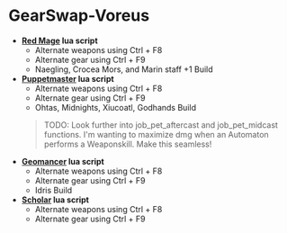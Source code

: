 # GearSwap-Voreus
- **[Red Mage](https://github.com/voliathon/FFXI/blob/main/GearSwap-Voreus/rdm.lua) lua script**
  - Alternate weapons using Ctrl + F8
  - Alternate gear using Ctrl + F9
  - Naegling, Crocea Mors, and Marin staff +1 Build
- **[Puppetmaster](https://github.com/voliathon/FFXI/blob/main/GearSwap-Voreus/pup.lua) lua script**
  - Alternate weapons using Ctrl + F8
  - Alternate gear using Ctrl + F9
  - Ohtas, Midnights, Xiucoatl, Godhands Build
  > TODO: Look further into  job_pet_aftercast and job_pet_midcast functions. I'm wanting to maximize dmg when an Automaton performs a Weaponskill. Make this seamless!
- **[Geomancer](https://github.com/voliathon/FFXI/blob/main/GearSwap-Voreus/geo.lua) lua script**
  - Alternate weapons using Ctrl + F8
  - Alternate gear using Ctrl + F9
  - Idris Build
- **[Scholar](https://github.com/voliathon/FFXI/blob/main/GearSwap-Voreus/sch.lua) lua script**
  - Alternate weapons using Ctrl + F8
  - Alternate gear using Ctrl + F9
